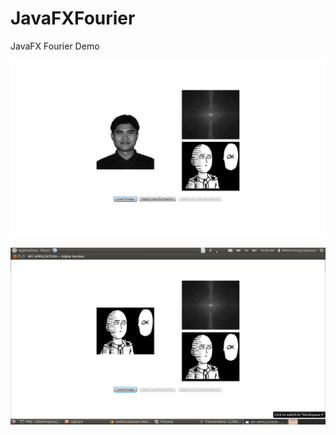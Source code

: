 # JavaFXFourier

JavaFX Fourier Demo

![](https://github.com/melvincabatuan/JavaFXFourier/blob/master/capture/Screenshot%20from%202016-03-06%2014:18:02.png)

![](https://github.com/melvincabatuan/JavaFXFourier/blob/master/capture/Screenshot%20from%202016-03-11%2010:50:46.png)
